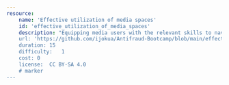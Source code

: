 ```yaml
---
resource:
    name: 'Effective utilization of media spaces'
    id: 'effective_utilization_of_media_spaces'  
    description: "Equipping media users with the relevant skills to navigate this spaces effectively and respectfully is a priority.
    url: 'https://github.com/ijokua/Antifraud-Bootcamp/blob/main/effective-utilization-of-media-spaces.md'
    duration: 15    
    difficulty:   1 
    cost: 0   
    license:  CC BY-SA 4.0
    # marker
---
```

